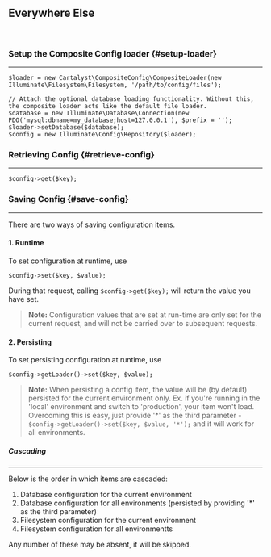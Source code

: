 ## Everywhere Else

&nbsp;

### Setup the Composite Config loader {#setup-loader}

---

	$loader = new Cartalyst\CompositeConfig\CompositeLoader(new Illuminate\Filesystem\Filesystem, '/path/to/config/files');

	// Attach the optional database loading functionality. Without this, the composite loader acts like the default file loader.
	$database = new Illuminate\Database\Connection(new PDO('mysql:dbname=my_database;host=127.0.0.1'), $prefix = '');
	$loader->setDatabase($database);
	$config = new Illuminate\Config\Repository($loader);

### Retrieving Config {#retrieve-config}

---

	$config->get($key);

### Saving Config {#save-config}

---

There are two ways of saving configuration items.

#### 1. Runtime

To set configuration at runtime, use

	$config->set($key, $value);

During that request, calling `$config->get($key);` will return the value you have set.

> **Note:** Configuration values that are set at run-time are only set for the current request, and will not be carried over to subsequent requests.

#### 2. Persisting

To set persisting configuration at runtime, use

	$config->getLoader()->set($key, $value);

> **Note:** When persisting a config item, the value will be (by default) persisted for the current environment only.
Ex. if you're running in the 'local' environment and switch to 'production', your item won't load.
Overcoming this is easy, just provide '*' as the third parameter - `$config->getLoader()->set($key, $value, '*');` and it will work for all environments.


##### Cascading

---

Below is the order in which items are cascaded:

1. Database configuration for the current environment
2. Database configuration for all environments (persisted by providing '*' as the third parameter)
3. Filesystem configuration for the current environment
4. Filesystem configuration for all environmentts

Any number of these may be absent, it will be skipped.
